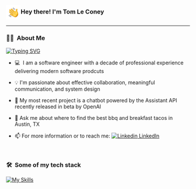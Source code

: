 ### <img alt="Hand Waving" src="./hand_wave.gif" width='40' align="center"/>Hey there! I'm Tom Le Coney

---

### 👨‍💻 &nbsp;About Me

[![Typing SVG](https://readme-typing-svg.demolab.com?font=Fira+Code&pause=2000&color=F72C6B&width=435&lines=Self-taught+engineer+%26+avid+reader;Full-stack+web+and+app+developer;Always+learning+new+things)](https://git.io/typing-svg)

- 💻 &nbsp;I am a software engineer with a decade of professional experience delivering modern software prodcuts

- 💡&nbsp;I'm passionate about effective collaboration, meaningful communication, and system design
- 🔭&nbsp;My most recent project is a chatbot powered by the Assistant API recently released in beta by OpenAI
- 💬&nbsp;Ask me about where to find the best bbq and breakfast tacos in Austin, TX
- 📫&nbsp;For more information or to reach me: [![Linkedin](https://i.stack.imgur.com/gVE0j.png) LinkedIn](https://www.linkedin.com/in/tomleconey/)
<br>

### 🛠 &nbsp;Some of my tech stack

[![My Skills](https://skillicons.dev/icons?i=js,ts,react,redux,nodejs,nextjs,html,css,graphql,mongodb,postgres,apollo,docker,azure,cs,scala,py,ai,tensorflow,stackoverflow&perline=20)](https://skillicons.dev)
